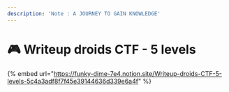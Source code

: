 ```yaml
---
description: 'Note : A JOURNEY TO GAIN KNOWLEDGE'
---
```


# 🎮 Writeup droids CTF - 5 levels

{% embed url="https://funky-dime-7e4.notion.site/Writeup-droids-CTF-5-levels-5c4a3adf8f7f45e39144636d339e6a4f" %}
